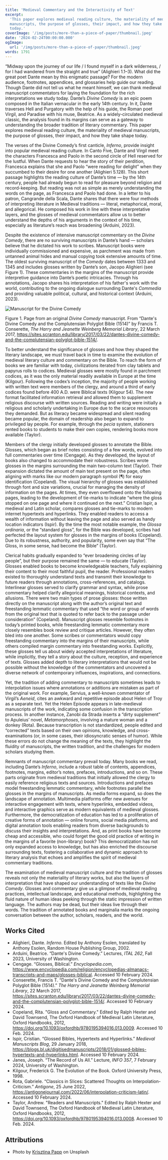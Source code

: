 ```yaml
---
title: 'Medieval Commentary and the Interactivity of Text'
excerpt:
  'This paper explores medieval reading culture, the materiality of medieval
  manuscripts, the purpose of glosses, their impact, and how they take shape
  today.'
coverImage: '/img/posts/more-than-a-piece-of-paper/thumbnail.jpeg'
date: '2024-02-24T00:00:00.000'
ogImage:
  url: '/img/posts/more-than-a-piece-of-paper/thumbnail.jpeg'
words: 1791
---
```


“Midway upon the journey of our life / I found myself in a dark wilderness, /
for I had wandered from the straight and true” (Alighieri 1.1–3). What did the
great poet Dante mean by this enigmatic passage? For the modern audience,
footnotes, appendices, and glossaries help guide our reading. Though Dante did
not tell us what he meant himself, we can thank medieval manuscript commentators
for laying the foundation for the rich interpretations we study today. Dante’s
_Divine Comedy_ is an epic poem composed in the Italian vernacular in the early
14th century. In it, Dante traverses Hell and Purgatory with the help of his
guide, the Roman poet Virgil, and Paradise with his muse, Beatrice. As a
widely-circulated medieval classic, the analysis found in its margins can serve
as a gateway to understanding the broader tradition of literary commentary. This
paper explores medieval reading culture, the materiality of medieval
manuscripts, the purpose of glosses, their impact, and how they take shape
today.

The verses of the Divine Comedy’s first canticle, _Inferno_, provide insight
into popular medieval reading culture. In Canto Five, Dante and Virgil meet the
characters Francesca and Paolo in the second circle of Hell reserved for the
lustful. When Dante requests to hear the story of their perdition, Francesca
explains that she and Paolo “were reading for delight” when they succumbed to
their desire for one another (Alighieri 5.128). This short passage highlights
the reading culture of Dante’s time — by the 14th century, people had already
begun to read for pleasure beyond religion and record-keeping. But reading was
not as simple as merely understanding the words on the page, as Francesca and
Paolo had done. In a letter to his patron, Cangrande della Scala, Dante shares
that there were four methods of interpreting literature in Medieval traditions —
literal, metaphorical, moral, and allegorical. He composed his work in line with
these interpretative layers, and the glosses of medieval commentators allow us
to better understand the depths of his arguments in the context of his time,
especially as literature’s reach was broadening (Arduini, 2023).

Despite the existence of intensive manuscript commentary on the _Divine Comedy_,
there are no surviving manuscripts in Dante’s hand — scholars believe that he
dictated his work to scribes. Manuscript books were individually commissioned
and expensive, as parchment was made from untanned animal hides and manual
copying took extensive amounts of time. The oldest surviving manuscript of the
_Comedy_ dates between 1333 and 1345 and includes glosses written by Dante’s
son, Jacopo Alighieri (see Figure 1). These commentaries in the margins of the
manuscript provide interpretive guidance into Dante’s poetic intricacies.
Through his annotations, Jacopo shares his interpretation of his father's work
with the world, contributing to the ongoing dialogue surrounding Dante's
_Commedia_ and providing valuable political, cultural, and historical context
(Arduini, 2023).

![Manuscript for the Divine Comedy](/img/posts/more-than-a-piece-of-paper/image1.png)

Figure 1. Page from an original _Divine Comedy_ manuscript. From “Dante's Divine
Comedy and the Complutensian Polyglot Bible (1514)” by Francis T. Conserette,
_The Harry and Jeanette Weinberg Memorial Library_, 22 March 2017,
https://sites.scranton.edu/library/2017/03/22/dantes-divine-comedy-and-the-complutensian-polyglot-bible-1514/.

To better understand the significance of glosses and how they shaped the
literary landscape, we must travel back in time to examine the evolution of
medieval literary culture and commentary on the Bible. To reach the form of
books we are familiar with today, civilizations iterated from clay tablets and
papyrus rolls to codices. Medieval glosses were mostly found in parchment
codices, as it was the only material readily available in Europe at the time
(Kilgour). Following the codex’s inception, the majority of people working with
written text were members of the clergy, and around a third of early codices
found before 400 A.D. were Biblical texts (Kilgour 54). The new format
facilitated information retrieval and allowed them to supplement religious
discourse with written sources. Reading and writing were initially a religious
and scholarly undertaking in Europe due to the scarce resources they demanded.
But as literacy became widespread and silent reading became popular, the domain
of readership also began to expand to privileged lay people. For example,
through the _pecia_ system, stationers rented books to students to make their
own copies, rendering books more available (Taylor).

Members of the clergy initially developed glosses to annotate the Bible.
Glosses, which began as brief notes consisting of a few words, evolved into full
commentaries over time (Cengage). As they developed, the layout of books also
changed to accommodate their robustness. Scribes wrote glosses in the margins
surrounding the main two-column text (Taylor). Their expansion dictated the
amount of main text present on the page, often aligning with marks like our
modern paragraph symbol (¶) for easy identification (Copeland). The visual
hierarchy of glosses was established through font and size variations, crucial
for managing the density of information on the pages. At times, they even
overflowed onto the following pages, leading to the development of tie-marks to
indicate “where the gloss stopped on one page and where it continued on the
next.” Cristian Ispir, a medieval and Latin scholar, compares glosses and
tie-marks to modern internet hypertexts and hyperlinks. They enabled readers to
access a wealth of information without leaving the page and also served as handy
location indicators (Ispir). By the time the most notable example, the _Glossa
ordinaria_, or the “standard gloss”, for the Bible was developed, scribes had
perfected the layout system for glosses in the margins of books (Copeland). Due
to its robustness, authority, and popularity, some even say that ​​“The Gloss,
in some sense, had become the Bible” (Taylor).

Clerical habits gradually expanded to “ever broadening circles of lay people”,
but their purpose remained the same — to educate (Taylor). Glosses enabled books
to become knowledgeable teachers, fully explaining their content to their most
faithful pupil, the reader. Professional readers existed to thoroughly
understand texts and transmit their knowledge to future readers through
annotations, cross-references, and catalogs. Interlinear glosses served to
clarify grammar and syntax, while prose commentary helped clarify allegorical
meanings, historical contexts, and allusions. There were two main types of prose
glosses: those written directly on the manuscript along with the author’s
original text and freestanding lemmatic commentary that used “the word or group
of words from the original text that is quoted to refer back to the passage
under consideration” (Copeland). Manuscript glosses resemble footnotes in
today’s printed books, while freestanding lemmatic commentary more closely
resembles book review and critique articles. However, they often bled into one
another. Some scribes or commentators would copy freestanding commentary into
the margins of their manuscripts, while others compiled margin commentary into
freestanding works. Explicitly, these glosses tell us about widely accepted
interpretations of literature, while implicitly, they tell a story about the
culture, reception, and experience of texts. Glosses added depth to literary
interpretations that would not be possible without the knowledge of the
commentators and uncovered a diverse network of contemporary influences,
inspirations, and connections.

Yet, the tradition of adding commentary to manuscripts sometimes leads to
interpolation issues where annotations or additions are mistaken as part of the
original work. For example, Servius, a well-known commentator of Virgil’s
_Aeneid_, cites an awkward and repetitive episode about Helen of Troy as a
separate text. Yet the Helen Episode appears in late-medieval manuscripts of the
work, indicating some confusion in the transcription process. In another
instance, Zanobi da Strada inserts a “dirty supplement” to Apuleius’ novel,
_Metamorphoses_, involving a mature woman and a donkey (Rota). Because
transcription is not standardized, people edited and “corrected” texts based on
their own opinions, knowledge, and cross-examinations (or, in some cases, their
idiosyncratic senses of humor). While these errors do not change the meaning of
the texts, they highlight the fluidity of manuscripts, the written tradition,
and the challenges for modern scholars studying them.

Remnants of manuscript commentary prevail today. Many books we read, including
Dante’s _Inferno_, include a robust table of contents, appendices, footnotes,
margins, editor’s notes, prefaces, introductions, and so on. These parts
originate from medieval traditions that initially allowed the clergy to easily
reference religious texts and sources. Introductions and prefaces model
freestanding lemmatic commentary, while footnotes parallel the glosses in the
margins of manuscripts. As media forms expand, so does the landscape of
annotation. Multimedia platforms offer new avenues for interactive engagement
with texts, where hyperlinks, embedded videos, and interactive graphics serve as
modern equivalents of medieval glosses. Furthermore, the democratization of
education has led to a proliferation of creative forms of annotation — online
forums, social media platforms, and digital annotation tools enabling readers
from diverse backgrounds to discuss their insights and interpretations. And, as
print books have become cheap and accessible, who could forget the good old
practice of writing in the margins of a favorite (non-library) book? This
democratization has not only expanded access to knowledge, but has also enriched
the discourse surrounding texts, fostering a collaborative and dynamic approach
to literary analysis that echoes and amplifies the spirit of medieval commentary
traditions.

The examination of medieval manuscript culture and the tradition of glosses
reveals not only the materiality of literary works, but also the layers of
interpretation that have shaped our understanding of texts like the _Divine
Comedy_. Glosses and commentary give us a glimpse of medieval reading practices,
intellectual landscape, and educational methods, highlighting the fluid nature
of human ideas peeking through the static impression of written language. The
authors may be dead, but their ideas live through their words. The tradition of
annotated books and marginalia marks the ongoing conversation between the
author, scholars, readers, and the world.

## Works Cited

- Alighieri, Dante. _Inferno_. Edited by Anthony Esolen, translated by Anthony
  Esolen, Random House Publishing Group, 2002.
- Arduini, Beatrice. “Dante's Divine Comedy.” Lectures, _ITAL 262_, Fall 2023,
  University of Washington.
- Cengage. “Glosses, Biblical.” _Encyclopedia.com_,
  https://www.encyclopedia.com/religion/encyclopedias-almanacs-transcripts-and-maps/glosses-biblical.
  Accessed 10 February 2024.
- Conserette, Francis T. “Dante's Divine Comedy and the Complutensian Polyglot
  Bible (1514).” _The Harry and Jeanette Weinberg Memorial Library_, 22 March
  2017,
  https://sites.scranton.edu/library/2017/03/22/dantes-divine-comedy-and-the-complutensian-polyglot-bible-1514/.
  Accessed 10 February 2024.
- Copeland, Rita. "Gloss and Commentary." Edited by Ralph Hexter and David
  Townsend, The Oxford Handbook of Medieval Latin Literature, Oxford Handbooks,
  2012, https://doi.org/10.1093/oxfordhb/9780195394016.013.0009. Accessed 10
  Feb. 2024.
- Ispir, Cristian. “Glossed Bibles, Hypertexts and Hyperlinks.” _Medieval
  Manuscripts Blog_, 29 January 2018,
  https://blogs.bl.uk/digitisedmanuscripts/2018/01/glossed-bibles-hypertexts-and-hyperlinks.html.
  Accessed 10 February 2024.
- Janes, Joseph. “The Record of Us All.” Lecture, _INFO 357_, 7 February 2024,
  University of Washington.
- Kilgour, Frederick G. The Evolution of the Book. Oxford University
  Press, 1998.
- Rota, Gabriele. “Classics in Slices: Scattered Thoughts on
  Interpolation-Criticism.” _Antigone_, 25 June 2022,
  https://antigonejournal.com/2022/06/interpolation-criticism-latin/. Accessed
  10 February 2024.
- Taylor, Andrew. "Readers and Manuscripts." Edited by Ralph Hexter and David
  Townsend, The Oxford Handbook of Medieval Latin Literature, Oxford Handbooks,
  2012, https://doi.org/10.1093/oxfordhb/9780195394016.013.0008. Accessed 10
  Feb. 2024.

## Attributions

- Photo by
  [Krisztina Papp](https://unsplash.com/@almapapi?utm_content=creditCopyText&utm_medium=referral&utm_source=unsplash)
  on Unsplash
